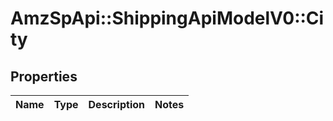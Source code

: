 # AmzSpApi::ShippingApiModelV0::City

## Properties
Name | Type | Description | Notes
------------ | ------------- | ------------- | -------------

